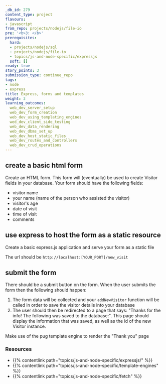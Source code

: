 ```yaml
---
_db_id: 279
content_type: project
flavours:
- javascript
from_repo: projects/nodejs/file-io
pre: '<b>3: </b>'
prerequisites:
  hard:
  - projects/nodejs/sql
  - projects/nodejs/file-io
  - topics/js-and-node-specific/expressjs
  soft: []
ready: true
story_points: 3
submission_type: continue_repo
tags:
- node
- express
title: Express, forms and templates
weight: 3
learning_outcomes:
  web_dev_server_setup
  web_dev_form_creation
  web_dev_using_templating_engines
  wed_dev_client_side_testing
  web_dev_data_rendering
  web_dev_dbms_set_up
  web_dev_host_static_files
  web_dev_routes_and_controllers
  web_dev_crud_operations
---
```


## create a basic html form

Create an HTML form. This form will (eventually) be used to create Visitor fields in your database. Your form should have the following fields:

- visitor name
- your name (name of the person who assisted the visitor)
- visitor's age
- date of visit
- time of visit
- comments

## use express to host the form as a static resource

Create a basic express.js application and serve your form as a static file

The url should be `http://localhost:[YOUR_PORT]/new_visit`

## submit the form

There should be a submit button on the form. When the user submits the form then the following should happen:

1. The form data will be collected and your `addNewVisitor` function will be called in order to save the visitor details into your database
2. The user should then be redirected to a page that says: "Thanks for the info! The following was saved to the database:". This page should display the information that was saved, as well as the id of the new Visitor instance.

Make use of the pug template engine to render the "Thank you" page

### Resources

- {{% contentlink path="topics/js-and-node-specific/expressjs/" %}}
- {{% contentlink path="topics/js-and-node-specific/template-engines" %}}
- {{% contentlink path="topics/js-and-node-specific/fetch" %}}